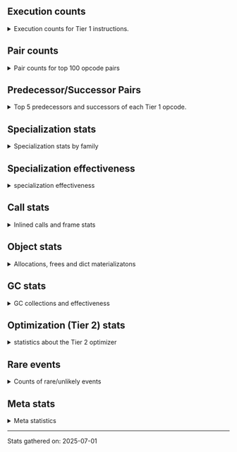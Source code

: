 ## Execution counts

<details>
<summary> Execution counts for Tier 1 instructions. </summary>


The "miss ratio" column shows the percentage of times the instruction
executed that it deoptimized. When this happens, the base unspecialized
instruction is not counted.

<table>
<thead>
<tr>
<th align="left">Name</th>
<th align="right">Base Count</th>
<th align="right">Head Count</th>
<th align="right">Change</th>
</tr>
</thead>
<tbody>
<tr>
<td align="left">CALL_BUILTIN_O</td>
<td align="right">163,880</td>
<td align="right">81,960</td>
<td align="right">-50.0%</td>
</tr>
<tr>
<td align="left">COMPARE_OP_FLOAT</td>
<td align="right">163,880</td>
<td align="right">81,960</td>
<td align="right">-50.0%</td>
</tr>
<tr>
<td align="left">CALL_STR_1</td>
<td align="right">81,940</td>
<td align="right">40,980</td>
<td align="right">-50.0%</td>
</tr>
<tr>
<td align="left">FOR_ITER_RANGE</td>
<td align="right">81,940</td>
<td align="right">40,980</td>
<td align="right">-50.0%</td>
</tr>
<tr>
<td align="left">UNPACK_SEQUENCE_TUPLE</td>
<td align="right">81,940</td>
<td align="right">40,980</td>
<td align="right">-50.0%</td>
</tr>
<tr>
<td align="left">BUILD_LIST</td>
<td align="right">82,020</td>
<td align="right">41,060</td>
<td align="right">-49.9%</td>
</tr>
<tr>
<td align="left">STORE_FAST_STORE_FAST</td>
<td align="right">82,020</td>
<td align="right">41,060</td>
<td align="right">-49.9%</td>
</tr>
<tr>
<td align="left">LOAD_ATTR_MODULE</td>
<td align="right">164,120</td>
<td align="right">82,200</td>
<td align="right">-49.9%</td>
</tr>
<tr>
<td align="left">CALL_METHOD_DESCRIPTOR_FAST</td>
<td align="right">82,100</td>
<td align="right">41,140</td>
<td align="right">-49.9%</td>
</tr>
<tr>
<td align="left">JUMP_BACKWARD_JIT</td>
<td align="right">164,320</td>
<td align="right">82,400</td>
<td align="right">-49.9%</td>
</tr>
<tr>
<td align="left">POP_JUMP_IF_FALSE</td>
<td align="right">164,340</td>
<td align="right">82,420</td>
<td align="right">-49.8%</td>
</tr>
<tr>
<td align="left">LOAD_GLOBAL_MODULE</td>
<td align="right">164,380</td>
<td align="right">82,460</td>
<td align="right">-49.8%</td>
</tr>
<tr>
<td align="left">LOAD_FAST</td>
<td align="right">82,200</td>
<td align="right">41,240</td>
<td align="right">-49.8%</td>
</tr>
<tr>
<td align="left">FOR_ITER</td>
<td align="right">82,300</td>
<td align="right">41,320</td>
<td align="right">-49.8%</td>
</tr>
<tr>
<td align="left">PUSH_NULL</td>
<td align="right">164,520</td>
<td align="right">82,600</td>
<td align="right">-49.8%</td>
</tr>
<tr>
<td align="left">LOAD_ATTR_METHOD_NO_DICT</td>
<td align="right">82,400</td>
<td align="right">41,440</td>
<td align="right">-49.7%</td>
</tr>
<tr>
<td align="left">STORE_FAST</td>
<td align="right">247,260</td>
<td align="right">124,380</td>
<td align="right">-49.7%</td>
</tr>
<tr>
<td align="left">LOAD_FAST_BORROW_LOAD_FAST_BORROW</td>
<td align="right">82,920</td>
<td align="right">41,960</td>
<td align="right">-49.4%</td>
</tr>
<tr>
<td align="left">POP_TOP</td>
<td align="right">83,040</td>
<td align="right">42,080</td>
<td align="right">-49.3%</td>
</tr>
<tr>
<td align="left">LOAD_FAST_BORROW</td>
<td align="right">16,140,780</td>
<td align="right">15,935,980</td>
<td align="right">-1.3%</td>
</tr>
<tr>
<td align="left">LOAD_GLOBAL_BUILTIN</td>
<td align="right">4,015,120</td>
<td align="right">3,974,160</td>
<td align="right">-1.0%</td>
</tr>
<tr>
<td align="left">LOAD_CONST</td>
<td align="right">4,015,440</td>
<td align="right">3,974,480</td>
<td align="right">-1.0%</td>
</tr>
<tr>
<td align="left">COPY</td>
<td align="right">7,946,280</td>
<td align="right">7,905,320</td>
<td align="right">-0.5%</td>
</tr>
<tr>
<td align="left">SWAP</td>
<td align="right">7,946,280</td>
<td align="right">7,905,320</td>
<td align="right">-0.5%</td>
</tr>
<tr>
<td align="left">LOAD_ATTR_INSTANCE_VALUE</td>
<td align="right">7,864,520</td>
<td align="right">7,864,520</td>
<td align="right">0.0%</td>
</tr>
<tr>
<td align="left">STORE_ATTR_INSTANCE_VALUE</td>
<td align="right">7,864,360</td>
<td align="right">7,864,360</td>
<td align="right">0.0%</td>
</tr>
<tr>
<td align="left">BINARY_OP_ADD_INT</td>
<td align="right">7,864,280</td>
<td align="right">7,864,280</td>
<td align="right">0.0%</td>
</tr>
<tr>
<td align="left">RETURN_VALUE</td>
<td align="right">3,932,880</td>
<td align="right">3,932,880</td>
<td align="right">0.0%</td>
</tr>
<tr>
<td align="left">RESUME_CHECK</td>
<td align="right">3,932,680</td>
<td align="right">3,932,680</td>
<td align="right">0.0%</td>
</tr>
<tr>
<td align="left">LOAD_SMALL_INT</td>
<td align="right">3,932,580</td>
<td align="right">3,932,580</td>
<td align="right">0.0%</td>
</tr>
<tr>
<td align="left">INTERPRETER_EXIT</td>
<td align="right">3,932,400</td>
<td align="right">3,932,400</td>
<td align="right">0.0%</td>
</tr>
<tr>
<td align="left">POP_JUMP_IF_NONE</td>
<td align="right">3,932,160</td>
<td align="right">3,932,160</td>
<td align="right">0.0%</td>
</tr>
<tr>
<td align="left">CALL_LEN</td>
<td align="right">3,932,140</td>
<td align="right">3,932,140</td>
<td align="right">0.0%</td>
</tr>
<tr>
<td align="left">LOAD_ATTR</td>
<td align="right">1,220</td>
<td align="right">1,220</td>
<td align="right">0.0%</td>
</tr>
<tr>
<td align="left">CALL</td>
<td align="right">1,120</td>
<td align="right">1,120</td>
<td align="right">0.0%</td>
</tr>
<tr>
<td align="left">CALL_BUILTIN_FAST</td>
<td align="right">600</td>
<td align="right">600</td>
<td align="right">0.0%</td>
</tr>
<tr>
<td align="left">LOAD_GLOBAL</td>
<td align="right">560</td>
<td align="right">560</td>
<td align="right">0.0%</td>
</tr>
<tr>
<td align="left">FOR_ITER_TUPLE</td>
<td align="right">540</td>
<td align="right">540</td>
<td align="right">0.0%</td>
</tr>
<tr>
<td align="left">NOP</td>
<td align="right">420</td>
<td align="right">420</td>
<td align="right">0.0%</td>
</tr>
<tr>
<td align="left">CALL_NON_PY_GENERAL</td>
<td align="right">400</td>
<td align="right">400</td>
<td align="right">0.0%</td>
</tr>
<tr>
<td align="left">LOAD_DEREF</td>
<td align="right">360</td>
<td align="right">360</td>
<td align="right">0.0%</td>
</tr>
<tr>
<td align="left">POP_ITER</td>
<td align="right">300</td>
<td align="right">300</td>
<td align="right">0.0%</td>
</tr>
<tr>
<td align="left">STORE_ATTR</td>
<td align="right">280</td>
<td align="right">280</td>
<td align="right">0.0%</td>
</tr>
<tr>
<td align="left">GET_ITER</td>
<td align="right">240</td>
<td align="right">240</td>
<td align="right">0.0%</td>
</tr>
<tr>
<td align="left">CHECK_EXC_MATCH</td>
<td align="right">240</td>
<td align="right">240</td>
<td align="right">0.0%</td>
</tr>
<tr>
<td align="left">POP_EXCEPT</td>
<td align="right">240</td>
<td align="right">240</td>
<td align="right">0.0%</td>
</tr>
<tr>
<td align="left">PUSH_EXC_INFO</td>
<td align="right">240</td>
<td align="right">240</td>
<td align="right">0.0%</td>
</tr>
<tr>
<td align="left">BINARY_OP</td>
<td align="right">240</td>
<td align="right">240</td>
<td align="right">0.0%</td>
</tr>
<tr>
<td align="left">BUILD_TUPLE</td>
<td align="right">240</td>
<td align="right">240</td>
<td align="right">0.0%</td>
</tr>
<tr>
<td align="left">RESUME</td>
<td align="right">200</td>
<td align="right">200</td>
<td align="right">0.0%</td>
</tr>
<tr>
<td align="left">MAKE_FUNCTION</td>
<td align="right">180</td>
<td align="right">180</td>
<td align="right">0.0%</td>
</tr>
<tr>
<td align="left">MAKE_CELL</td>
<td align="right">180</td>
<td align="right">180</td>
<td align="right">0.0%</td>
</tr>
<tr>
<td align="left">SET_FUNCTION_ATTRIBUTE</td>
<td align="right">180</td>
<td align="right">180</td>
<td align="right">0.0%</td>
</tr>
<tr>
<td align="left">CALL_PY_EXACT_ARGS</td>
<td align="right">160</td>
<td align="right">160</td>
<td align="right">0.0%</td>
</tr>
<tr>
<td align="left">CALL_FUNCTION_EX</td>
<td align="right">120</td>
<td align="right">120</td>
<td align="right">0.0%</td>
</tr>
<tr>
<td align="left">TO_BOOL</td>
<td align="right">120</td>
<td align="right">120</td>
<td align="right">0.0%</td>
</tr>
<tr>
<td align="left">COPY_FREE_VARS</td>
<td align="right">120</td>
<td align="right">120</td>
<td align="right">0.0%</td>
</tr>
<tr>
<td align="left">JUMP_FORWARD</td>
<td align="right">120</td>
<td align="right">120</td>
<td align="right">0.0%</td>
</tr>
<tr>
<td align="left">CALL_METHOD_DESCRIPTOR_NOARGS</td>
<td align="right">120</td>
<td align="right">120</td>
<td align="right">0.0%</td>
</tr>
<tr>
<td align="left">CALL_PY_GENERAL</td>
<td align="right">100</td>
<td align="right">100</td>
<td align="right">0.0%</td>
</tr>
<tr>
<td align="left">TO_BOOL_BOOL</td>
<td align="right">100</td>
<td align="right">100</td>
<td align="right">0.0%</td>
</tr>
<tr>
<td align="left">COMPARE_OP</td>
<td align="right">80</td>
<td align="right">80</td>
<td align="right">0.0%</td>
</tr>
<tr>
<td align="left">UNPACK_SEQUENCE</td>
<td align="right">80</td>
<td align="right">80</td>
<td align="right">0.0%</td>
</tr>
<tr>
<td align="left">BINARY_OP_SUBSCR_TUPLE_INT</td>
<td align="right">80</td>
<td align="right">80</td>
<td align="right">0.0%</td>
</tr>
<tr>
<td align="left">CALL_BUILTIN_CLASS</td>
<td align="right">80</td>
<td align="right">80</td>
<td align="right">0.0%</td>
</tr>
<tr>
<td align="left">LOAD_ATTR_METHOD_WITH_VALUES</td>
<td align="right">80</td>
<td align="right">80</td>
<td align="right">0.0%</td>
</tr>
<tr>
<td align="left">ENTER_EXECUTOR</td>
<td align="right">80</td>
<td align="right">80</td>
<td align="right">0.0%</td>
</tr>
<tr>
<td align="left">BUILD_MAP</td>
<td align="right">60</td>
<td align="right">60</td>
<td align="right">0.0%</td>
</tr>
<tr>
<td align="left">CALL_INTRINSIC_1</td>
<td align="right">60</td>
<td align="right">60</td>
<td align="right">0.0%</td>
</tr>
<tr>
<td align="left">IS_OP</td>
<td align="right">60</td>
<td align="right">60</td>
<td align="right">0.0%</td>
</tr>
<tr>
<td align="left">JUMP_BACKWARD</td>
<td align="right">60</td>
<td align="right">60</td>
<td align="right">0.0%</td>
</tr>
<tr>
<td align="left">LIST_EXTEND</td>
<td align="right">60</td>
<td align="right">60</td>
<td align="right">0.0%</td>
</tr>
<tr>
<td align="left">LOAD_FAST_LOAD_FAST</td>
<td align="right">60</td>
<td align="right">60</td>
<td align="right">0.0%</td>
</tr>
<tr>
<td align="left">POP_JUMP_IF_NOT_NONE</td>
<td align="right">60</td>
<td align="right">60</td>
<td align="right">0.0%</td>
</tr>
<tr>
<td align="left">POP_JUMP_IF_TRUE</td>
<td align="right">60</td>
<td align="right">60</td>
<td align="right">0.0%</td>
</tr>
<tr>
<td align="left">STORE_DEREF</td>
<td align="right">60</td>
<td align="right">60</td>
<td align="right">0.0%</td>
</tr>
<tr>
<td align="left">CALL_ISINSTANCE</td>
<td align="right">60</td>
<td align="right">60</td>
<td align="right">0.0%</td>
</tr>
<tr>
<td align="left">COMPARE_OP_INT</td>
<td align="right">60</td>
<td align="right">60</td>
<td align="right">0.0%</td>
</tr>
<tr>
<td align="left">BINARY_OP_EXTEND</td>
<td align="right">40</td>
<td align="right">40</td>
<td align="right">0.0%</td>
</tr>
<tr>
<td align="left">BINARY_OP_SUBTRACT_FLOAT</td>
<td align="right">40</td>
<td align="right">40</td>
<td align="right">0.0%</td>
</tr>
<tr>
<td align="left">CALL_BUILTIN_FAST_WITH_KEYWORDS</td>
<td align="right">40</td>
<td align="right">40</td>
<td align="right">0.0%</td>
</tr>
<tr>
<td align="left">CALL_METHOD_DESCRIPTOR_O</td>
<td align="right">40</td>
<td align="right">40</td>
<td align="right">0.0%</td>
</tr>
<tr>
<td align="left">UNPACK_SEQUENCE_TWO_TUPLE</td>
<td align="right">40</td>
<td align="right">40</td>
<td align="right">0.0%</td>
</tr>
</tbody>
</table>


</details>

## Pair counts

<details>
<summary> Pair counts for top 100 opcode pairs </summary>


Pairs of specialized operations that deoptimize and are then followed by
the corresponding unspecialized instruction are not counted as pairs.

Not included in comparative output.


</details>

## Predecessor/Successor Pairs

<details>
<summary> Top 5 predecessors and successors of each Tier 1 opcode. </summary>


This does not include the unspecialized instructions that occur after a
specialized instruction deoptimizes.

Not included in comparative output.


</details>

## Specialization stats

<details>
<summary> Specialization stats by family </summary>

### BINARY_OP

<details>
<summary> specialization stats for BINARY_OP family </summary>

<table>
<thead>
<tr>
<th align="left">Kind</th>
<th align="right">Base Count</th>
<th align="right">Base Ratio</th>
<th align="right">Head Count</th>
<th align="right">Head Ratio</th>
<th align="right">Change</th>
</tr>
</thead>
<tbody>
<tr>
<td align="left">
deferred
<details>
<summary>ⓘ</summary>

Lists the number of "deferred" (i.e. not specialized) instructions executed.
</details>
</td>
<td align="right">120</td>
<td align="right">0.0%</td>
<td align="right">120</td>
<td align="right">0.0%</td>
<td align="right">0.0%</td>
</tr>
<tr>
<td align="left">
hit
<details>
<summary>ⓘ</summary>

Specialized instructions that complete.
</details>
</td>
<td align="right">7,864,440</td>
<td align="right">100.0%</td>
<td align="right">7,864,440</td>
<td align="right">100.0%</td>
<td align="right">0.0%</td>
</tr>
</tbody>
</table>

<table>
<thead>
<tr>
<th align="left">Success</th>
<th align="right">Base Count</th>
<th align="right">Base Ratio</th>
<th align="right">Head Count</th>
<th align="right">Head Ratio</th>
<th align="right">Change</th>
</tr>
</thead>
<tbody>
<tr>
<td align="left">Success</td>
<td align="right">120</td>
<td align="right">100.0%</td>
<td align="right">120</td>
<td align="right">100.0%</td>
<td align="right">0.0%</td>
</tr>
<tr>
<td align="left">Failure</td>
<td align="right">0</td>
<td align="right">0.0%</td>
<td align="right">0</td>
<td align="right">0.0%</td>
<td align="right"></td>
</tr>
</tbody>
</table>


</details>

### CALL

<details>
<summary> specialization stats for CALL family </summary>

<table>
<thead>
<tr>
<th align="left">Kind</th>
<th align="right">Base Count</th>
<th align="right">Base Ratio</th>
<th align="right">Head Count</th>
<th align="right">Head Ratio</th>
<th align="right">Change</th>
</tr>
</thead>
<tbody>
<tr>
<td align="left">
deferred
<details>
<summary>ⓘ</summary>

Lists the number of "deferred" (i.e. not specialized) instructions executed.
</details>
</td>
<td align="right">560</td>
<td align="right">0.0%</td>
<td align="right">560</td>
<td align="right">0.0%</td>
<td align="right">0.0%</td>
</tr>
<tr>
<td align="left">
hit
<details>
<summary>ⓘ</summary>

Specialized instructions that complete.
</details>
</td>
<td align="right">19,661,960</td>
<td align="right">100.0%</td>
<td align="right">19,661,960</td>
<td align="right">100.0%</td>
<td align="right">0.0%</td>
</tr>
</tbody>
</table>

<table>
<thead>
<tr>
<th align="left">Success</th>
<th align="right">Base Count</th>
<th align="right">Base Ratio</th>
<th align="right">Head Count</th>
<th align="right">Head Ratio</th>
<th align="right">Change</th>
</tr>
</thead>
<tbody>
<tr>
<td align="left">Success</td>
<td align="right">560</td>
<td align="right">100.0%</td>
<td align="right">560</td>
<td align="right">100.0%</td>
<td align="right">0.0%</td>
</tr>
<tr>
<td align="left">Failure</td>
<td align="right">0</td>
<td align="right">0.0%</td>
<td align="right">0</td>
<td align="right">0.0%</td>
<td align="right"></td>
</tr>
</tbody>
</table>


</details>

### COMPARE_OP

<details>
<summary> specialization stats for COMPARE_OP family </summary>

<table>
<thead>
<tr>
<th align="left">Kind</th>
<th align="right">Base Count</th>
<th align="right">Base Ratio</th>
<th align="right">Head Count</th>
<th align="right">Head Ratio</th>
<th align="right">Change</th>
</tr>
</thead>
<tbody>
<tr>
<td align="left">
deferred
<details>
<summary>ⓘ</summary>

Lists the number of "deferred" (i.e. not specialized) instructions executed.
</details>
</td>
<td align="right">40</td>
<td align="right">0.0%</td>
<td align="right">40</td>
<td align="right">0.0%</td>
<td align="right">0.0%</td>
</tr>
<tr>
<td align="left">
hit
<details>
<summary>ⓘ</summary>

Specialized instructions that complete.
</details>
</td>
<td align="right">7,864,340</td>
<td align="right">100.0%</td>
<td align="right">7,864,340</td>
<td align="right">100.0%</td>
<td align="right">0.0%</td>
</tr>
</tbody>
</table>

<table>
<thead>
<tr>
<th align="left">Success</th>
<th align="right">Base Count</th>
<th align="right">Base Ratio</th>
<th align="right">Head Count</th>
<th align="right">Head Ratio</th>
<th align="right">Change</th>
</tr>
</thead>
<tbody>
<tr>
<td align="left">Success</td>
<td align="right">40</td>
<td align="right">100.0%</td>
<td align="right">40</td>
<td align="right">100.0%</td>
<td align="right">0.0%</td>
</tr>
<tr>
<td align="left">Failure</td>
<td align="right">0</td>
<td align="right">0.0%</td>
<td align="right">0</td>
<td align="right">0.0%</td>
<td align="right"></td>
</tr>
</tbody>
</table>


</details>

### FOR_ITER

<details>
<summary> specialization stats for FOR_ITER family </summary>

<table>
<thead>
<tr>
<th align="left">Kind</th>
<th align="right">Base Count</th>
<th align="right">Base Ratio</th>
<th align="right">Head Count</th>
<th align="right">Head Ratio</th>
<th align="right">Change</th>
</tr>
</thead>
<tbody>
<tr>
<td align="left">
deferred
<details>
<summary>ⓘ</summary>

Lists the number of "deferred" (i.e. not specialized) instructions executed.
</details>
</td>
<td align="right">82,040</td>
<td align="right">49.8%</td>
<td align="right">41,080</td>
<td align="right">49.6%</td>
<td align="right">-49.9%</td>
</tr>
<tr>
<td align="left">
hit
<details>
<summary>ⓘ</summary>

Specialized instructions that complete.
</details>
</td>
<td align="right">82,480</td>
<td align="right">50.1%</td>
<td align="right">41,520</td>
<td align="right">50.1%</td>
<td align="right">-49.7%</td>
</tr>
</tbody>
</table>

<table>
<thead>
<tr>
<th align="left">Success</th>
<th align="right">Base Count</th>
<th align="right">Base Ratio</th>
<th align="right">Head Count</th>
<th align="right">Head Ratio</th>
<th align="right">Change</th>
</tr>
</thead>
<tbody>
<tr>
<td align="left">Failure</td>
<td align="right">240</td>
<td align="right">92.3%</td>
<td align="right">220</td>
<td align="right">91.7%</td>
<td align="right">-8.3%</td>
</tr>
<tr>
<td align="left">Success</td>
<td align="right">20</td>
<td align="right">7.7%</td>
<td align="right">20</td>
<td align="right">8.3%</td>
<td align="right">0.0%</td>
</tr>
</tbody>
</table>

<table>
<thead>
<tr>
<th align="left">Failure kind</th>
<th align="right">Base Count</th>
<th align="right">Base Ratio</th>
<th align="right">Head Count</th>
<th align="right">Head Ratio</th>
<th align="right">Change</th>
</tr>
</thead>
<tbody>
<tr>
<td align="left">other</td>
<td align="right">220</td>
<td align="right">91.7%</td>
<td align="right">200</td>
<td align="right">90.9%</td>
<td align="right">-9.1%</td>
</tr>
<tr>
<td align="left">dict values</td>
<td align="right">20</td>
<td align="right">8.3%</td>
<td align="right">20</td>
<td align="right">9.1%</td>
<td align="right">0.0%</td>
</tr>
</tbody>
</table>


</details>

### GET_ITER

<details>
<summary> specialization stats for GET_ITER family </summary>

<table>
<thead>
<tr>
<th align="left">Failure kind</th>
<th align="right">Base Count</th>
<th align="right">Base Ratio</th>
<th align="right">Head Count</th>
<th align="right">Head Ratio</th>
<th align="right">Change</th>
</tr>
</thead>
<tbody>
<tr>
<td align="left">tuple</td>
<td align="right">120</td>
<td align="right">120 / 0 !!</td>
<td align="right">120</td>
<td align="right">120 / 0 !!</td>
<td align="right">0.0%</td>
</tr>
<tr>
<td align="left">other</td>
<td align="right">60</td>
<td align="right">60 / 0 !!</td>
<td align="right">60</td>
<td align="right">60 / 0 !!</td>
<td align="right">0.0%</td>
</tr>
<tr>
<td align="left">self</td>
<td align="right">60</td>
<td align="right">60 / 0 !!</td>
<td align="right">60</td>
<td align="right">60 / 0 !!</td>
<td align="right">0.0%</td>
</tr>
</tbody>
</table>


</details>

### LOAD_ATTR

<details>
<summary> specialization stats for LOAD_ATTR family </summary>

<table>
<thead>
<tr>
<th align="left">Kind</th>
<th align="right">Base Count</th>
<th align="right">Base Ratio</th>
<th align="right">Head Count</th>
<th align="right">Head Ratio</th>
<th align="right">Change</th>
</tr>
</thead>
<tbody>
<tr>
<td align="left">
hit
<details>
<summary>ⓘ</summary>

Specialized instructions that complete.
</details>
</td>
<td align="right">8,111,120</td>
<td align="right">100.0%</td>
<td align="right">7,988,240</td>
<td align="right">100.0%</td>
<td align="right">-1.5%</td>
</tr>
<tr>
<td align="left">
deferred
<details>
<summary>ⓘ</summary>

Lists the number of "deferred" (i.e. not specialized) instructions executed.
</details>
</td>
<td align="right">640</td>
<td align="right">0.0%</td>
<td align="right">640</td>
<td align="right">0.0%</td>
<td align="right">0.0%</td>
</tr>
</tbody>
</table>

<table>
<thead>
<tr>
<th align="left">Success</th>
<th align="right">Base Count</th>
<th align="right">Base Ratio</th>
<th align="right">Head Count</th>
<th align="right">Head Ratio</th>
<th align="right">Change</th>
</tr>
</thead>
<tbody>
<tr>
<td align="left">Success</td>
<td align="right">560</td>
<td align="right">96.6%</td>
<td align="right">560</td>
<td align="right">96.6%</td>
<td align="right">0.0%</td>
</tr>
<tr>
<td align="left">Failure</td>
<td align="right">20</td>
<td align="right">3.4%</td>
<td align="right">20</td>
<td align="right">3.4%</td>
<td align="right">0.0%</td>
</tr>
</tbody>
</table>


</details>

### LOAD_GLOBAL

<details>
<summary> specialization stats for LOAD_GLOBAL family </summary>

<table>
<thead>
<tr>
<th align="left">Kind</th>
<th align="right">Base Count</th>
<th align="right">Base Ratio</th>
<th align="right">Head Count</th>
<th align="right">Head Ratio</th>
<th align="right">Change</th>
</tr>
</thead>
<tbody>
<tr>
<td align="left">
hit
<details>
<summary>ⓘ</summary>

Specialized instructions that complete.
</details>
</td>
<td align="right">4,179,500</td>
<td align="right">100.0%</td>
<td align="right">4,056,620</td>
<td align="right">100.0%</td>
<td align="right">-2.9%</td>
</tr>
<tr>
<td align="left">
deferred
<details>
<summary>ⓘ</summary>

Lists the number of "deferred" (i.e. not specialized) instructions executed.
</details>
</td>
<td align="right">280</td>
<td align="right">0.0%</td>
<td align="right">280</td>
<td align="right">0.0%</td>
<td align="right">0.0%</td>
</tr>
</tbody>
</table>

<table>
<thead>
<tr>
<th align="left">Success</th>
<th align="right">Base Count</th>
<th align="right">Base Ratio</th>
<th align="right">Head Count</th>
<th align="right">Head Ratio</th>
<th align="right">Change</th>
</tr>
</thead>
<tbody>
<tr>
<td align="left">Success</td>
<td align="right">280</td>
<td align="right">100.0%</td>
<td align="right">280</td>
<td align="right">100.0%</td>
<td align="right">0.0%</td>
</tr>
<tr>
<td align="left">Failure</td>
<td align="right">0</td>
<td align="right">0.0%</td>
<td align="right">0</td>
<td align="right">0.0%</td>
<td align="right"></td>
</tr>
</tbody>
</table>


</details>

### STORE_ATTR

<details>
<summary> specialization stats for STORE_ATTR family </summary>

<table>
<thead>
<tr>
<th align="left">Kind</th>
<th align="right">Base Count</th>
<th align="right">Base Ratio</th>
<th align="right">Head Count</th>
<th align="right">Head Ratio</th>
<th align="right">Change</th>
</tr>
</thead>
<tbody>
<tr>
<td align="left">
deferred
<details>
<summary>ⓘ</summary>

Lists the number of "deferred" (i.e. not specialized) instructions executed.
</details>
</td>
<td align="right">200</td>
<td align="right">0.0%</td>
<td align="right">200</td>
<td align="right">0.0%</td>
<td align="right">0.0%</td>
</tr>
<tr>
<td align="left">
hit
<details>
<summary>ⓘ</summary>

Specialized instructions that complete.
</details>
</td>
<td align="right">7,864,360</td>
<td align="right">100.0%</td>
<td align="right">7,864,360</td>
<td align="right">100.0%</td>
<td align="right">0.0%</td>
</tr>
</tbody>
</table>

<table>
<thead>
<tr>
<th align="left">Success</th>
<th align="right">Base Count</th>
<th align="right">Base Ratio</th>
<th align="right">Head Count</th>
<th align="right">Head Ratio</th>
<th align="right">Change</th>
</tr>
</thead>
<tbody>
<tr>
<td align="left">Success</td>
<td align="right">80</td>
<td align="right">100.0%</td>
<td align="right">80</td>
<td align="right">100.0%</td>
<td align="right">0.0%</td>
</tr>
<tr>
<td align="left">Failure</td>
<td align="right">0</td>
<td align="right">0.0%</td>
<td align="right">0</td>
<td align="right">0.0%</td>
<td align="right"></td>
</tr>
</tbody>
</table>


</details>

### TO_BOOL

<details>
<summary> specialization stats for TO_BOOL family </summary>

<table>
<thead>
<tr>
<th align="left">Kind</th>
<th align="right">Base Count</th>
<th align="right">Base Ratio</th>
<th align="right">Head Count</th>
<th align="right">Head Ratio</th>
<th align="right">Change</th>
</tr>
</thead>
<tbody>
<tr>
<td align="left">
deferred
<details>
<summary>ⓘ</summary>

Lists the number of "deferred" (i.e. not specialized) instructions executed.
</details>
</td>
<td align="right">80</td>
<td align="right">36.4%</td>
<td align="right">80</td>
<td align="right">36.4%</td>
<td align="right">0.0%</td>
</tr>
<tr>
<td align="left">
hit
<details>
<summary>ⓘ</summary>

Specialized instructions that complete.
</details>
</td>
<td align="right">100</td>
<td align="right">45.5%</td>
<td align="right">100</td>
<td align="right">45.5%</td>
<td align="right">0.0%</td>
</tr>
</tbody>
</table>

<table>
<thead>
<tr>
<th align="left">Success</th>
<th align="right">Base Count</th>
<th align="right">Base Ratio</th>
<th align="right">Head Count</th>
<th align="right">Head Ratio</th>
<th align="right">Change</th>
</tr>
</thead>
<tbody>
<tr>
<td align="left">Success</td>
<td align="right">20</td>
<td align="right">50.0%</td>
<td align="right">20</td>
<td align="right">50.0%</td>
<td align="right">0.0%</td>
</tr>
<tr>
<td align="left">Failure</td>
<td align="right">20</td>
<td align="right">50.0%</td>
<td align="right">20</td>
<td align="right">50.0%</td>
<td align="right">0.0%</td>
</tr>
</tbody>
</table>

<table>
<thead>
<tr>
<th align="left">Failure kind</th>
<th align="right">Base Count</th>
<th align="right">Base Ratio</th>
<th align="right">Head Count</th>
<th align="right">Head Ratio</th>
<th align="right">Change</th>
</tr>
</thead>
<tbody>
<tr>
<td align="left">sequence</td>
<td align="right">20</td>
<td align="right">100.0%</td>
<td align="right">20</td>
<td align="right">100.0%</td>
<td align="right">0.0%</td>
</tr>
</tbody>
</table>


</details>

### UNPACK_SEQUENCE

<details>
<summary> specialization stats for UNPACK_SEQUENCE family </summary>

<table>
<thead>
<tr>
<th align="left">Kind</th>
<th align="right">Base Count</th>
<th align="right">Base Ratio</th>
<th align="right">Head Count</th>
<th align="right">Head Ratio</th>
<th align="right">Change</th>
</tr>
</thead>
<tbody>
<tr>
<td align="left">
deferred
<details>
<summary>ⓘ</summary>

Lists the number of "deferred" (i.e. not specialized) instructions executed.
</details>
</td>
<td align="right">40</td>
<td align="right">0.0%</td>
<td align="right">40</td>
<td align="right">0.0%</td>
<td align="right">0.0%</td>
</tr>
<tr>
<td align="left">
hit
<details>
<summary>ⓘ</summary>

Specialized instructions that complete.
</details>
</td>
<td align="right">3,932,180</td>
<td align="right">100.0%</td>
<td align="right">3,932,180</td>
<td align="right">100.0%</td>
<td align="right">0.0%</td>
</tr>
</tbody>
</table>

<table>
<thead>
<tr>
<th align="left">Success</th>
<th align="right">Base Count</th>
<th align="right">Base Ratio</th>
<th align="right">Head Count</th>
<th align="right">Head Ratio</th>
<th align="right">Change</th>
</tr>
</thead>
<tbody>
<tr>
<td align="left">Success</td>
<td align="right">40</td>
<td align="right">100.0%</td>
<td align="right">40</td>
<td align="right">100.0%</td>
<td align="right">0.0%</td>
</tr>
<tr>
<td align="left">Failure</td>
<td align="right">0</td>
<td align="right">0.0%</td>
<td align="right">0</td>
<td align="right">0.0%</td>
<td align="right"></td>
</tr>
</tbody>
</table>


</details>


</details>

## Specialization effectiveness

<details>
<summary> specialization effectiveness </summary>


All entries are execution counts. Should add up to the total number of
Tier 1 instructions executed.

<table>
<thead>
<tr>
<th align="left">Instructions</th>
<th align="right">Base Count</th>
<th align="right">Base Ratio</th>
<th align="right">Head Count</th>
<th align="right">Head Ratio</th>
<th align="right">Change</th>
</tr>
</thead>
<tbody>
<tr>
<td align="left">
Not specialized
<details>
<summary>ⓘ</summary>

Instructions that could be specialized but aren't, e.g. `LOAD_ATTR`, `BINARY_SLICE`.
</details>
</td>
<td align="right">86,240</td>
<td align="right">0.1%</td>
<td align="right">45,260</td>
<td align="right">0.1%</td>
<td align="right">-47.5%</td>
</tr>
<tr>
<td align="left">
Specialized hits
<details>
<summary>ⓘ</summary>

Specialized instructions, e.g. `LOAD_ATTR_MODULE` that complete.
</details>
</td>
<td align="right">36,706,580</td>
<td align="right">41.0%</td>
<td align="right">36,051,220</td>
<td align="right">40.9%</td>
<td align="right">-1.8%</td>
</tr>
<tr>
<td align="left">
Basic
<details>
<summary>ⓘ</summary>

Instructions that are not and cannot be specialized, e.g. `LOAD_FAST`.
</details>
</td>
<td align="right">52,770,880</td>
<td align="right">58.9%</td>
<td align="right">51,951,680</td>
<td align="right">59.0%</td>
<td align="right">-1.6%</td>
</tr>
<tr>
<td align="left">
Specialized misses
<details>
<summary>ⓘ</summary>

Specialized instructions, e.g. `LOAD_ATTR_MODULE` that deopt.
</details>
</td>
<td align="right">0</td>
<td align="right">0.0%</td>
<td align="right">0</td>
<td align="right">0.0%</td>
<td align="right"></td>
</tr>
</tbody>
</table>

### Deferred by instruction

<details>
<summary> Breakdown of deferred (not specialized) instruction counts by family </summary>

<table>
<thead>
<tr>
<th align="left">Name</th>
<th align="right">Base Count</th>
<th align="right">Base Ratio</th>
<th align="right">Head Count</th>
<th align="right">Head Ratio</th>
<th align="right">Change</th>
</tr>
</thead>
<tbody>
<tr>
<td align="left">FOR_ITER</td>
<td align="right">82,040</td>
<td align="right">97.7%</td>
<td align="right">41,080</td>
<td align="right">95.4%</td>
<td align="right">-49.9%</td>
</tr>
<tr>
<td align="left">LOAD_ATTR</td>
<td align="right">640</td>
<td align="right">0.8%</td>
<td align="right">640</td>
<td align="right">1.5%</td>
<td align="right">0.0%</td>
</tr>
<tr>
<td align="left">CALL</td>
<td align="right">560</td>
<td align="right">0.7%</td>
<td align="right">560</td>
<td align="right">1.3%</td>
<td align="right">0.0%</td>
</tr>
<tr>
<td align="left">LOAD_GLOBAL</td>
<td align="right">280</td>
<td align="right">0.3%</td>
<td align="right">280</td>
<td align="right">0.7%</td>
<td align="right">0.0%</td>
</tr>
<tr>
<td align="left">STORE_ATTR</td>
<td align="right">200</td>
<td align="right">0.2%</td>
<td align="right">200</td>
<td align="right">0.5%</td>
<td align="right">0.0%</td>
</tr>
<tr>
<td align="left">BINARY_OP</td>
<td align="right">120</td>
<td align="right">0.1%</td>
<td align="right">120</td>
<td align="right">0.3%</td>
<td align="right">0.0%</td>
</tr>
<tr>
<td align="left">TO_BOOL</td>
<td align="right">80</td>
<td align="right">0.1%</td>
<td align="right">80</td>
<td align="right">0.2%</td>
<td align="right">0.0%</td>
</tr>
<tr>
<td align="left">COMPARE_OP</td>
<td align="right">40</td>
<td align="right">0.0%</td>
<td align="right">40</td>
<td align="right">0.1%</td>
<td align="right">0.0%</td>
</tr>
<tr>
<td align="left">UNPACK_SEQUENCE</td>
<td align="right">40</td>
<td align="right">0.0%</td>
<td align="right">40</td>
<td align="right">0.1%</td>
<td align="right">0.0%</td>
</tr>
<tr>
<td align="left">BINARY_SLICE</td>
<td align="right">0</td>
<td align="right">0.0%</td>
<td align="right">0</td>
<td align="right">0.0%</td>
<td align="right"></td>
</tr>
</tbody>
</table>


</details>

### Misses by instruction

<details>
<summary> Breakdown of misses (specialized deopts) instruction counts by family </summary>


</details>


</details>

## Call stats

<details>
<summary> Inlined calls and frame stats </summary>


This shows what fraction of calls to Python functions are inlined (i.e.
not having a call at the C level) and for those that are not, where the
call comes from.  The various categories overlap.

Also includes the count of frame objects created.

<table>
<thead>
<tr>
<th align="left"></th>
<th align="right">Base Count</th>
<th align="right">Base Ratio</th>
<th align="right">Head Count</th>
<th align="right">Head Ratio</th>
<th align="right">Change</th>
</tr>
</thead>
<tbody>
<tr>
<td align="left">Calls to PyEval_EvalDefault</td>
<td align="right">3,932,460</td>
<td align="right">100.0%</td>
<td align="right">3,932,460</td>
<td align="right">100.0%</td>
<td align="right">0.0%</td>
</tr>
<tr>
<td align="left">Calls to Python functions inlined</td>
<td align="right">420</td>
<td align="right">0.0%</td>
<td align="right">420</td>
<td align="right">0.0%</td>
<td align="right">0.0%</td>
</tr>
<tr>
<td align="left">Calls via PyEval_EvalFrame (total)</td>
<td align="right">3,932,460</td>
<td align="right">100.0%</td>
<td align="right">3,932,460</td>
<td align="right">100.0%</td>
<td align="right">0.0%</td>
</tr>
<tr>
<td align="left">Calls via PyEval_EvalFrame (vector)</td>
<td align="right">3,932,460</td>
<td align="right">100.0%</td>
<td align="right">3,932,460</td>
<td align="right">100.0%</td>
<td align="right">0.0%</td>
</tr>
<tr>
<td align="left">Calls via PyEval_EvalFrame (generator)</td>
<td align="right">0</td>
<td align="right">0.0%</td>
<td align="right">0</td>
<td align="right">0.0%</td>
<td align="right"></td>
</tr>
<tr>
<td align="left">Calls via PyEval_EvalFrame (legacy)</td>
<td align="right">0</td>
<td align="right">0.0%</td>
<td align="right">0</td>
<td align="right">0.0%</td>
<td align="right"></td>
</tr>
<tr>
<td align="left">Calls via PyEval_EvalFrame (function vectorcall)</td>
<td align="right">3,932,460</td>
<td align="right">100.0%</td>
<td align="right">3,932,460</td>
<td align="right">100.0%</td>
<td align="right">0.0%</td>
</tr>
<tr>
<td align="left">Calls via PyEval_EvalFrame (build class)</td>
<td align="right">0</td>
<td align="right">0.0%</td>
<td align="right">0</td>
<td align="right">0.0%</td>
<td align="right"></td>
</tr>
<tr>
<td align="left">Calls via PyEval_EvalFrame (slot)</td>
<td align="right">0</td>
<td align="right">0.0%</td>
<td align="right">0</td>
<td align="right">0.0%</td>
<td align="right"></td>
</tr>
<tr>
<td align="left">Calls via PyEval_EvalFrame (function ex)</td>
<td align="right">60</td>
<td align="right">0.0%</td>
<td align="right">60</td>
<td align="right">0.0%</td>
<td align="right">0.0%</td>
</tr>
<tr>
<td align="left">Calls via PyEval_EvalFrame (api)</td>
<td align="right">0</td>
<td align="right">0.0%</td>
<td align="right">0</td>
<td align="right">0.0%</td>
<td align="right"></td>
</tr>
<tr>
<td align="left">Calls via PyEval_EvalFrame (method)</td>
<td align="right">60</td>
<td align="right">0.0%</td>
<td align="right">60</td>
<td align="right">0.0%</td>
<td align="right">0.0%</td>
</tr>
<tr>
<td align="left">Frame objects created</td>
<td align="right">60</td>
<td align="right">0.0%</td>
<td align="right">60</td>
<td align="right">0.0%</td>
<td align="right">0.0%</td>
</tr>
<tr>
<td align="left">Frames pushed</td>
<td align="right">3,932,880</td>
<td align="right">100.0%</td>
<td align="right">3,932,880</td>
<td align="right">100.0%</td>
<td align="right">0.0%</td>
</tr>
</tbody>
</table>


</details>

## Object stats

<details>
<summary> Allocations, frees and dict materializatons </summary>


Below, "allocations" means "allocations that are not from a freelist".
Total allocations = "Allocations from freelist" + "Allocations".

"Inline values" is the number of values arrays inlined into objects.

The cache hit/miss numbers are for the MRO cache, split into dunder and
other names.

<table>
<thead>
<tr>
<th align="left"></th>
<th align="right">Base Count</th>
<th align="right">Base Ratio</th>
<th align="right">Head Count</th>
<th align="right">Head Ratio</th>
<th align="right">Change</th>
</tr>
</thead>
<tbody>
<tr>
<td align="left">Method cache collisions</td>
<td align="right">482</td>
<td align="right"></td>
<td align="right">463</td>
<td align="right"></td>
<td align="right">-3.9%</td>
</tr>
<tr>
<td align="left">Method cache dunder misses</td>
<td align="right">218</td>
<td align="right"></td>
<td align="right">212</td>
<td align="right"></td>
<td align="right">-2.8%</td>
</tr>
<tr>
<td align="left">Interpreter mortal decrefs</td>
<td align="right">36,651,740</td>
<td align="right">13.3%</td>
<td align="right">35,996,380</td>
<td align="right">13.1%</td>
<td align="right">-1.8%</td>
</tr>
<tr>
<td align="left">Interpreter mortal increfs</td>
<td align="right">28,320,600</td>
<td align="right">15.6%</td>
<td align="right">27,911,000</td>
<td align="right">15.4%</td>
<td align="right">-1.4%</td>
</tr>
<tr>
<td align="left">Method cache dunder hits</td>
<td align="right">502</td>
<td align="right"></td>
<td align="right">508</td>
<td align="right"></td>
<td align="right">1.2%</td>
</tr>
<tr>
<td align="left">Method cache misses</td>
<td align="right">397</td>
<td align="right"></td>
<td align="right">394</td>
<td align="right"></td>
<td align="right">-0.8%</td>
</tr>
<tr>
<td align="left">Mortal increfs</td>
<td align="right">113,367,167</td>
<td align="right">62.6%</td>
<td align="right">113,694,916</td>
<td align="right">62.8%</td>
<td align="right">0.3%</td>
</tr>
<tr>
<td align="left">Mortal decrefs</td>
<td align="right">215,076,932</td>
<td align="right">78.1%</td>
<td align="right">215,650,502</td>
<td align="right">78.3%</td>
<td align="right">0.3%</td>
</tr>
<tr>
<td align="left">Frees</td>
<td align="right">27,547,060</td>
<td align="right"></td>
<td align="right">27,547,083</td>
<td align="right"></td>
<td align="right">0.0%</td>
</tr>
<tr>
<td align="left">Method cache hits</td>
<td align="right">3,933,603</td>
<td align="right"></td>
<td align="right">3,933,606</td>
<td align="right"></td>
<td align="right">0.0%</td>
</tr>
<tr>
<td align="left">Immortal decrefs</td>
<td align="right">23,680,398</td>
<td align="right">8.6%</td>
<td align="right">23,680,392</td>
<td align="right">8.6%</td>
<td align="right">-0.0%</td>
</tr>
<tr>
<td align="left">Allocations from freelist</td>
<td align="right">90,378,440</td>
<td align="right">79.3%</td>
<td align="right">90,378,460</td>
<td align="right">79.3%</td>
<td align="right">0.0%</td>
</tr>
<tr>
<td align="left">Frees to freelist</td>
<td align="right">90,378,440</td>
<td align="right"></td>
<td align="right">90,378,460</td>
<td align="right"></td>
<td align="right">0.0%</td>
</tr>
<tr>
<td align="left">Immortal increfs</td>
<td align="right">35,430,363</td>
<td align="right">19.6%</td>
<td align="right">35,430,357</td>
<td align="right">19.6%</td>
<td align="right">-0.0%</td>
</tr>
<tr>
<td align="left">Allocations</td>
<td align="right">23,595,240</td>
<td align="right">20.7%</td>
<td align="right">23,595,240</td>
<td align="right">20.7%</td>
<td align="right">0.0%</td>
</tr>
<tr>
<td align="left">Allocations to 512 bytes</td>
<td align="right">23,595,200</td>
<td align="right">20.7%</td>
<td align="right">23,595,200</td>
<td align="right">20.7%</td>
<td align="right">0.0%</td>
</tr>
<tr>
<td align="left">Allocations to 4 kbytes</td>
<td align="right">40</td>
<td align="right">0.0%</td>
<td align="right">40</td>
<td align="right">0.0%</td>
<td align="right">0.0%</td>
</tr>
<tr>
<td align="left">Allocations over 4 kbytes</td>
<td align="right">0</td>
<td align="right">0.0%</td>
<td align="right">0</td>
<td align="right">0.0%</td>
<td align="right"></td>
</tr>
<tr>
<td align="left">Inline values</td>
<td align="right">60</td>
<td align="right"></td>
<td align="right">60</td>
<td align="right"></td>
<td align="right">0.0%</td>
</tr>
<tr>
<td align="left">Interpreter immortal increfs</td>
<td align="right">3,955,300</td>
<td align="right">2.2%</td>
<td align="right">3,955,300</td>
<td align="right">2.2%</td>
<td align="right">0.0%</td>
</tr>
<tr>
<td align="left">Interpreter immortal decrefs</td>
<td align="right">22,800</td>
<td align="right">0.0%</td>
<td align="right">22,800</td>
<td align="right">0.0%</td>
<td align="right">0.0%</td>
</tr>
<tr>
<td align="left">Materialize dict (on request)</td>
<td align="right">0</td>
<td align="right">0.0%</td>
<td align="right">0</td>
<td align="right">0.0%</td>
<td align="right"></td>
</tr>
<tr>
<td align="left">Materialize dict (new key)</td>
<td align="right">0</td>
<td align="right">0.0%</td>
<td align="right">0</td>
<td align="right">0.0%</td>
<td align="right"></td>
</tr>
<tr>
<td align="left">Materialize dict (too big)</td>
<td align="right">0</td>
<td align="right">0.0%</td>
<td align="right">0</td>
<td align="right">0.0%</td>
<td align="right"></td>
</tr>
<tr>
<td align="left">Materialize dict (str subclass)</td>
<td align="right">0</td>
<td align="right">0.0%</td>
<td align="right">0</td>
<td align="right">0.0%</td>
<td align="right"></td>
</tr>
</tbody>
</table>


</details>

## GC stats

<details>
<summary> GC collections and effectiveness </summary>


Collected/visits gives some measure of efficiency.

<table>
<thead>
<tr>
<th align="right">Generation</th>
<th align="right">Base Collections</th>
<th align="right">Base Objects collected</th>
<th align="right">Base Object visits</th>
<th align="right">Base Reachable from roots</th>
<th align="right">Base Not reachable from roots</th>
<th align="right">Head Collections</th>
<th align="right">Head Objects collected</th>
<th align="right">Head Object visits</th>
<th align="right">Head Reachable from roots</th>
<th align="right">Head Not reachable from roots</th>
</tr>
</thead>
<tbody>
<tr>
<td align="right">0</td>
<td align="right">0</td>
<td align="right">0</td>
<td align="right">0</td>
<td align="right">0</td>
<td align="right">0</td>
<td align="right">0</td>
<td align="right">0</td>
<td align="right">0</td>
<td align="right">0</td>
<td align="right">0</td>
</tr>
<tr>
<td align="right">1</td>
<td align="right">0</td>
<td align="right">0</td>
<td align="right">0</td>
<td align="right">0</td>
<td align="right">0</td>
<td align="right">0</td>
<td align="right">0</td>
<td align="right">0</td>
<td align="right">0</td>
<td align="right">0</td>
</tr>
<tr>
<td align="right">2</td>
<td align="right">0</td>
<td align="right">0</td>
<td align="right">0</td>
<td align="right">0</td>
<td align="right">0</td>
<td align="right">0</td>
<td align="right">0</td>
<td align="right">0</td>
<td align="right">0</td>
<td align="right">0</td>
</tr>
</tbody>
</table>


</details>

## Optimization (Tier 2) stats

<details>
<summary> statistics about the Tier 2 optimizer </summary>

<table>
<thead>
<tr>
<th align="left"></th>
<th align="right">Base Count</th>
<th align="right">Base Ratio</th>
<th align="right">Head Count</th>
<th align="right">Head Ratio</th>
<th align="right">Change</th>
</tr>
</thead>
<tbody>
<tr>
<td align="left">
Uops executed
<details>
<summary>ⓘ</summary>

The total number of uops (micro-operations) that were executed
</details>
</td>
<td align="right">315,717,360</td>
<td align="right">263,097,800.0%</td>
<td align="right">319,076,080</td>
<td align="right">265,896,733.3%</td>
<td align="right">1.1%</td>
</tr>
<tr>
<td align="left">
Optimization attempts
<details>
<summary>ⓘ</summary>

The number of times a potential trace is identified.  Specifically, this occurs in the JUMP BACKWARD instruction when the counter reaches a threshold.
</details>
</td>
<td align="right">40</td>
<td align="right"></td>
<td align="right">40</td>
<td align="right"></td>
<td align="right">0.0%</td>
</tr>
<tr>
<td align="left">
Traces created
<details>
<summary>ⓘ</summary>

The number of traces that were successfully created.
</details>
</td>
<td align="right">40</td>
<td align="right">100.0%</td>
<td align="right">40</td>
<td align="right">100.0%</td>
<td align="right">0.0%</td>
</tr>
<tr>
<td align="left">
Trace stack overflow
<details>
<summary>ⓘ</summary>

A trace is truncated because it would require more than 5 stack frames.
</details>
</td>
<td align="right">0</td>
<td align="right">0.0%</td>
<td align="right">0</td>
<td align="right">0.0%</td>
<td align="right"></td>
</tr>
<tr>
<td align="left">
Trace stack underflow
<details>
<summary>ⓘ</summary>

A potential trace is abandoned because it pops more frames than it pushes.
</details>
</td>
<td align="right">0</td>
<td align="right">0.0%</td>
<td align="right">0</td>
<td align="right">0.0%</td>
<td align="right"></td>
</tr>
<tr>
<td align="left">
Trace too long
<details>
<summary>ⓘ</summary>

A trace is truncated because it is longer than the instruction buffer.
</details>
</td>
<td align="right">0</td>
<td align="right">0.0%</td>
<td align="right">0</td>
<td align="right">0.0%</td>
<td align="right"></td>
</tr>
<tr>
<td align="left">
Trace too short
<details>
<summary>ⓘ</summary>

A potential trace is abandoned because it is too short.
</details>
</td>
<td align="right">0</td>
<td align="right">0.0%</td>
<td align="right">0</td>
<td align="right">0.0%</td>
<td align="right"></td>
</tr>
<tr>
<td align="left">
Inner loop found
<details>
<summary>ⓘ</summary>

A trace is truncated because it has an inner loop
</details>
</td>
<td align="right">0</td>
<td align="right">0.0%</td>
<td align="right">0</td>
<td align="right">0.0%</td>
<td align="right"></td>
</tr>
<tr>
<td align="left">
Recursive call
<details>
<summary>ⓘ</summary>

A trace is truncated because it has a recursive call.
</details>
</td>
<td align="right">0</td>
<td align="right">0.0%</td>
<td align="right">0</td>
<td align="right">0.0%</td>
<td align="right"></td>
</tr>
<tr>
<td align="left">
Low confidence
<details>
<summary>ⓘ</summary>

A trace is abandoned because the likelihood of the jump to top being taken is too low.
</details>
</td>
<td align="right">0</td>
<td align="right">0.0%</td>
<td align="right">0</td>
<td align="right">0.0%</td>
<td align="right"></td>
</tr>
<tr>
<td align="left">
Unknown callee
<details>
<summary>ⓘ</summary>

A trace is abandoned because the target of a call is unknown.
</details>
</td>
<td align="right">0</td>
<td align="right">0.0%</td>
<td align="right">0</td>
<td align="right">0.0%</td>
<td align="right"></td>
</tr>
<tr>
<td align="left">
Executors invalidated
<details>
<summary>ⓘ</summary>

The number of executors that were invalidated due to watched dictionary changes.
</details>
</td>
<td align="right">0</td>
<td align="right">0.0%</td>
<td align="right">0</td>
<td align="right">0.0%</td>
<td align="right"></td>
</tr>
<tr>
<td align="left">
Traces executed
<details>
<summary>ⓘ</summary>

The number of traces that were executed
</details>
</td>
<td align="right">120</td>
<td align="right"></td>
<td align="right">120</td>
<td align="right"></td>
<td align="right">0.0%</td>
</tr>
</tbody>
</table>

<table>
<thead>
<tr>
<th align="left"></th>
<th align="right">Base Count</th>
<th align="right">Base Ratio</th>
<th align="right">Head Count</th>
<th align="right">Head Ratio</th>
<th align="right">Change</th>
</tr>
</thead>
<tbody>
<tr>
<td align="left">
Optimizer attempts
<details>
<summary>ⓘ</summary>

The number of times the trace optimizer (_Py_uop_analyze_and_optimize) was run.
</details>
</td>
<td align="right">40</td>
<td align="right"></td>
<td align="right">40</td>
<td align="right"></td>
<td align="right">0.0%</td>
</tr>
<tr>
<td align="left">
Optimizer successes
<details>
<summary>ⓘ</summary>

The number of traces that were successfully optimized.
</details>
</td>
<td align="right">40</td>
<td align="right">100.0%</td>
<td align="right">40</td>
<td align="right">100.0%</td>
<td align="right">0.0%</td>
</tr>
<tr>
<td align="left">
Optimizer no memory
<details>
<summary>ⓘ</summary>

The number of optimizations that failed due to no memory.
</details>
</td>
<td align="right">0</td>
<td align="right">0.0%</td>
<td align="right">0</td>
<td align="right">0.0%</td>
<td align="right"></td>
</tr>
<tr>
<td align="left">
Remove globals builtins changed
<details>
<summary>ⓘ</summary>

The builtins changed during optimization
</details>
</td>
<td align="right">0</td>
<td align="right">0.0%</td>
<td align="right">0</td>
<td align="right">0.0%</td>
<td align="right"></td>
</tr>
<tr>
<td align="left">
Remove globals incorrect keys
<details>
<summary>ⓘ</summary>

The keys in the globals dictionary aren't what was expected
</details>
</td>
<td align="right">0</td>
<td align="right">0.0%</td>
<td align="right">0</td>
<td align="right">0.0%</td>
<td align="right"></td>
</tr>
</tbody>
</table>

### JIT memory stats

<details>
<summary> JIT memory stats </summary>

<table>
<thead>
<tr>
<th align="left"></th>
<th align="right">Base Size (bytes)</th>
<th align="right">Base Ratio</th>
<th align="right">Head Size (bytes)</th>
<th align="right">Head Ratio</th>
<th align="right">Change</th>
</tr>
</thead>
<tbody>
<tr>
<td align="left">
Total memory size
<details>
<summary>ⓘ</summary>

The total size of the memory allocated for the JIT traces
</details>
</td>
<td align="right">491,520</td>
<td align="right"></td>
<td align="right">491,520</td>
<td align="right"></td>
<td align="right">0.0%</td>
</tr>
<tr>
<td align="left">
Code size
<details>
<summary>ⓘ</summary>

The size of the memory allocated for the code of the JIT traces
</details>
</td>
<td align="right">348,480</td>
<td align="right">70.9%</td>
<td align="right">348,480</td>
<td align="right">70.9%</td>
<td align="right">0.0%</td>
</tr>
<tr>
<td align="left">
Trampoline size
<details>
<summary>ⓘ</summary>

The size of the memory allocated for the trampolines of the JIT traces
</details>
</td>
<td align="right">0</td>
<td align="right">0.0%</td>
<td align="right">0</td>
<td align="right">0.0%</td>
<td align="right"></td>
</tr>
<tr>
<td align="left">
Data size
<details>
<summary>ⓘ</summary>

The size of the memory allocated for the data of the JIT traces
</details>
</td>
<td align="right">9,760</td>
<td align="right">2.0%</td>
<td align="right">9,760</td>
<td align="right">2.0%</td>
<td align="right">0.0%</td>
</tr>
<tr>
<td align="left">
Padding size
<details>
<summary>ⓘ</summary>

The size of the memory allocated for the padding of the JIT traces
</details>
</td>
<td align="right">133,280</td>
<td align="right">27.1%</td>
<td align="right">133,280</td>
<td align="right">27.1%</td>
<td align="right">0.0%</td>
</tr>
<tr>
<td align="left">
Freed memory size
<details>
<summary>ⓘ</summary>

The size of the memory freed from the JIT traces
</details>
</td>
<td align="right">0</td>
<td align="right">0.0%</td>
<td align="right">163,840</td>
<td align="right">33.3%</td>
<td align="right">163,840 / 0 !!</td>
</tr>
</tbody>
</table>


</details>

### JIT trace total memory histogram

<details>
<summary> JIT trace total memory histogram </summary>

<table>
<thead>
<tr>
<th align="left">Size (bytes)</th>
<th align="left">Base Count</th>
<th align="right">Base Ratio</th>
<th align="left">Head Count</th>
<th align="right">Head Ratio</th>
<th align="right">Change</th>
</tr>
</thead>
<tbody>
<tr>
<td align="left"><= 16,384</td>
<td align="left">40</td>
<td align="right">100.0%</td>
<td align="left">40</td>
<td align="right">100.0%</td>
<td align="right">0.0%</td>
</tr>
</tbody>
</table>


</details>

### Trace length histogram

<details>
<summary> trace length histogram </summary>

<table>
<thead>
<tr>
<th align="left">Range</th>
<th align="right">Base Count</th>
<th align="right">Base Ratio</th>
<th align="right">Head Count</th>
<th align="right">Head Ratio</th>
<th align="right">Change</th>
</tr>
</thead>
<tbody>
<tr>
<td align="left"><= 128</td>
<td align="right">40</td>
<td align="right">100.0%</td>
<td align="right">40</td>
<td align="right">100.0%</td>
<td align="right">0.0%</td>
</tr>
</tbody>
</table>


</details>

### Optimized trace length histogram

<details>
<summary> optimized trace length histogram </summary>

<table>
<thead>
<tr>
<th align="left">Range</th>
<th align="right">Base Count</th>
<th align="right">Base Ratio</th>
<th align="right">Head Count</th>
<th align="right">Head Ratio</th>
<th align="right">Change</th>
</tr>
</thead>
<tbody>
<tr>
<td align="left"><= 64</td>
<td align="right">40</td>
<td align="right">100.0%</td>
<td align="right">40</td>
<td align="right">100.0%</td>
<td align="right">0.0%</td>
</tr>
</tbody>
</table>


</details>

### Trace run length histogram

<details>
<summary> trace run length histogram </summary>


</details>

### Uop execution stats

<details>
<summary> uop execution stats </summary>

<table>
<thead>
<tr>
<th align="left">Name</th>
<th align="right">Base Count</th>
<th align="right">Head Count</th>
<th align="right">Change</th>
</tr>
</thead>
<tbody>
<tr>
<td align="left">_PUSH_NULL</td>
<td align="right">11,550,600</td>
<td align="right">11,673,480</td>
<td align="right">1.1%</td>
</tr>
<tr>
<td align="left">_LOAD_FAST_BORROW_3</td>
<td align="right">11,550,600</td>
<td align="right">11,673,480</td>
<td align="right">1.1%</td>
</tr>
<tr>
<td align="left">_CALL_BUILTIN_O</td>
<td align="right">7,700,400</td>
<td align="right">7,782,320</td>
<td align="right">1.1%</td>
</tr>
<tr>
<td align="left">_CHECK_FUNCTION</td>
<td align="right">7,700,400</td>
<td align="right">7,782,320</td>
<td align="right">1.1%</td>
</tr>
<tr>
<td align="left">_COMPARE_OP_FLOAT</td>
<td align="right">7,700,400</td>
<td align="right">7,782,320</td>
<td align="right">1.1%</td>
</tr>
<tr>
<td align="left">_GUARD_IS_TRUE_POP</td>
<td align="right">7,700,400</td>
<td align="right">7,782,320</td>
<td align="right">1.1%</td>
</tr>
<tr>
<td align="left">_GUARD_TOS_FLOAT</td>
<td align="right">7,700,400</td>
<td align="right">7,782,320</td>
<td align="right">1.1%</td>
</tr>
<tr>
<td align="left">_JUMP_TO_TOP</td>
<td align="right">7,700,400</td>
<td align="right">7,782,320</td>
<td align="right">1.1%</td>
</tr>
<tr>
<td align="left">_LOAD_CONST_INLINE</td>
<td align="right">7,700,400</td>
<td align="right">7,782,320</td>
<td align="right">1.1%</td>
</tr>
<tr>
<td align="left">_LOAD_CONST_INLINE_BORROW</td>
<td align="right">7,700,400</td>
<td align="right">7,782,320</td>
<td align="right">1.1%</td>
</tr>
<tr>
<td align="left">_POP_TOP</td>
<td align="right">3,850,200</td>
<td align="right">3,891,160</td>
<td align="right">1.1%</td>
</tr>
<tr>
<td align="left">_BUILD_LIST</td>
<td align="right">3,850,200</td>
<td align="right">3,891,160</td>
<td align="right">1.1%</td>
</tr>
<tr>
<td align="left">_CALL_METHOD_DESCRIPTOR_FAST</td>
<td align="right">3,850,200</td>
<td align="right">3,891,160</td>
<td align="right">1.1%</td>
</tr>
<tr>
<td align="left">_CALL_STR_1</td>
<td align="right">3,850,200</td>
<td align="right">3,891,160</td>
<td align="right">1.1%</td>
</tr>
<tr>
<td align="left">_COPY_2</td>
<td align="right">3,850,200</td>
<td align="right">3,891,160</td>
<td align="right">1.1%</td>
</tr>
<tr>
<td align="left">_GUARD_NOS_FLOAT</td>
<td align="right">3,850,200</td>
<td align="right">3,891,160</td>
<td align="right">1.1%</td>
</tr>
<tr>
<td align="left">_GUARD_TOS_TUPLE</td>
<td align="right">3,850,200</td>
<td align="right">3,891,160</td>
<td align="right">1.1%</td>
</tr>
<tr>
<td align="left">_GUARD_TYPE_VERSION</td>
<td align="right">3,850,200</td>
<td align="right">3,891,160</td>
<td align="right">1.1%</td>
</tr>
<tr>
<td align="left">_ITER_NEXT_RANGE</td>
<td align="right">3,850,200</td>
<td align="right">3,891,160</td>
<td align="right">1.1%</td>
</tr>
<tr>
<td align="left">_LOAD_CONST_UNDER_INLINE</td>
<td align="right">3,850,200</td>
<td align="right">3,891,160</td>
<td align="right">1.1%</td>
</tr>
<tr>
<td align="left">_LOAD_FAST_6</td>
<td align="right">3,850,200</td>
<td align="right">3,891,160</td>
<td align="right">1.1%</td>
</tr>
<tr>
<td align="left">_LOAD_FAST_BORROW_2</td>
<td align="right">3,850,200</td>
<td align="right">3,891,160</td>
<td align="right">1.1%</td>
</tr>
<tr>
<td align="left">_LOAD_FAST_BORROW_4</td>
<td align="right">3,850,200</td>
<td align="right">3,891,160</td>
<td align="right">1.1%</td>
</tr>
<tr>
<td align="left">_LOAD_FAST_BORROW_5</td>
<td align="right">3,850,200</td>
<td align="right">3,891,160</td>
<td align="right">1.1%</td>
</tr>
<tr>
<td align="left">_LOAD_FAST_BORROW_7</td>
<td align="right">3,850,200</td>
<td align="right">3,891,160</td>
<td align="right">1.1%</td>
</tr>
<tr>
<td align="left">_STORE_FAST_3</td>
<td align="right">3,850,200</td>
<td align="right">3,891,160</td>
<td align="right">1.1%</td>
</tr>
<tr>
<td align="left">_STORE_FAST_4</td>
<td align="right">3,850,200</td>
<td align="right">3,891,160</td>
<td align="right">1.1%</td>
</tr>
<tr>
<td align="left">_STORE_FAST_5</td>
<td align="right">3,850,200</td>
<td align="right">3,891,160</td>
<td align="right">1.1%</td>
</tr>
<tr>
<td align="left">_STORE_FAST_6</td>
<td align="right">3,850,200</td>
<td align="right">3,891,160</td>
<td align="right">1.1%</td>
</tr>
<tr>
<td align="left">_STORE_FAST_7</td>
<td align="right">3,850,200</td>
<td align="right">3,891,160</td>
<td align="right">1.1%</td>
</tr>
<tr>
<td align="left">_SWAP_2</td>
<td align="right">3,850,200</td>
<td align="right">3,891,160</td>
<td align="right">1.1%</td>
</tr>
<tr>
<td align="left">_UNPACK_SEQUENCE_TUPLE</td>
<td align="right">3,850,200</td>
<td align="right">3,891,160</td>
<td align="right">1.1%</td>
</tr>
<tr>
<td align="left">_CHECK_VALIDITY</td>
<td align="right">50,052,720</td>
<td align="right">50,585,200</td>
<td align="right">1.1%</td>
</tr>
<tr>
<td align="left">_SET_IP</td>
<td align="right">53,902,980</td>
<td align="right">54,476,420</td>
<td align="right">1.1%</td>
</tr>
<tr>
<td align="left">_CHECK_PERIODIC</td>
<td align="right">23,101,320</td>
<td align="right">23,347,080</td>
<td align="right">1.1%</td>
</tr>
<tr>
<td align="left">_MAKE_WARM</td>
<td align="right">7,700,520</td>
<td align="right">7,782,440</td>
<td align="right">1.1%</td>
</tr>
<tr>
<td align="left">_FOR_ITER_TIER_TWO</td>
<td align="right">3,850,260</td>
<td align="right">3,891,220</td>
<td align="right">1.1%</td>
</tr>
<tr>
<td align="left">_GUARD_NOT_EXHAUSTED_RANGE</td>
<td align="right">3,850,260</td>
<td align="right">3,891,220</td>
<td align="right">1.1%</td>
</tr>
<tr>
<td align="left">_ITER_CHECK_RANGE</td>
<td align="right">3,850,260</td>
<td align="right">3,891,220</td>
<td align="right">1.1%</td>
</tr>
<tr>
<td align="left">_EXIT_TRACE</td>
<td align="right">120</td>
<td align="right">120</td>
<td align="right">0.0%</td>
</tr>
<tr>
<td align="left">_START_EXECUTOR</td>
<td align="right">120</td>
<td align="right">120</td>
<td align="right">0.0%</td>
</tr>
</tbody>
</table>


</details>

### Pair counts

<details>
<summary> Pair counts for top 100 Non-JIT uop pairs </summary>


Pairs of specialized operations that deoptimize and are then followed by
the corresponding unspecialized instruction are not counted as pairs.

Not included in comparative output.


</details>

### Unsupported opcodes

<details>
<summary> unsupported opcodes </summary>


</details>

### Optimizer errored out with opcode

<details>
<summary> Optimization stopped after encountering this opcode </summary>


</details>


</details>

## Rare events

<details>
<summary> Counts of rare/unlikely events </summary>

<table>
<thead>
<tr>
<th align="left">Event</th>
<th align="right">Base Count</th>
<th align="right">Head Count</th>
<th align="right">Change</th>
</tr>
</thead>
<tbody>
<tr>
<td align="left">
set class
<details>
<summary>ⓘ</summary>

Setting an object's class, `obj.__class__ = ...`
</details>
</td>
<td align="right">0</td>
<td align="right">0</td>
<td align="right"></td>
</tr>
<tr>
<td align="left">
set bases
<details>
<summary>ⓘ</summary>

Setting the bases of a class, `cls.__bases__ = ...`
</details>
</td>
<td align="right">0</td>
<td align="right">0</td>
<td align="right"></td>
</tr>
<tr>
<td align="left">
set eval frame func
<details>
<summary>ⓘ</summary>

Setting the PEP 523 frame eval function `_PyInterpreterState_SetFrameEvalFunc()`
</details>
</td>
<td align="right">0</td>
<td align="right">0</td>
<td align="right"></td>
</tr>
<tr>
<td align="left">
builtin dict
<details>
<summary>ⓘ</summary>

Modifying the builtins, `__builtins__.__dict__[var] = ...`
</details>
</td>
<td align="right">0</td>
<td align="right">0</td>
<td align="right"></td>
</tr>
<tr>
<td align="left">
func modification
<details>
<summary>ⓘ</summary>

Modifying a function, e.g. `func.__defaults__ = ...`, etc.
</details>
</td>
<td align="right">0</td>
<td align="right">0</td>
<td align="right"></td>
</tr>
<tr>
<td align="left">
watched dict modification
<details>
<summary>ⓘ</summary>

A watched dict has been modified
</details>
</td>
<td align="right">0</td>
<td align="right">0</td>
<td align="right"></td>
</tr>
<tr>
<td align="left">
watched globals modification
<details>
<summary>ⓘ</summary>

A watched `globals()` dict has been modified
</details>
</td>
<td align="right">0</td>
<td align="right">0</td>
<td align="right"></td>
</tr>
</tbody>
</table>


</details>

## Meta stats

<details>
<summary> Meta statistics </summary>

<table>
<thead>
<tr>
<th align="left"></th>
<th align="right">Base Count</th>
<th align="right">Head Count</th>
<th align="right">Change</th>
</tr>
</thead>
<tbody>
<tr>
<td align="left">Number of data files</td>
<td align="right">20</td>
<td align="right">20</td>
<td align="right">0.0%</td>
</tr>
</tbody>
</table>


</details>

---
Stats gathered on: 2025-07-01
